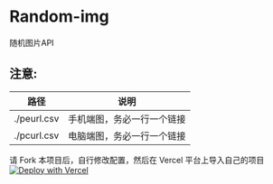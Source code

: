 # Random-img

随机图片API
## 注意:

| 路径            | 说明                                                    |
| --------------- | ------------------------------------------------------- |
| ./peurl.csv     | 手机端图，务必一行一个链接                 |
| ./pcurl.csv     | 电脑端图，务必一行一个链接                 |

请 Fork 本项目后，自行修改配置，然后在 Vercel 平台上导入自己的项目  
[![Deploy with Vercel](https://vercel.com/button)](https://vercel.com/import/git?s=https%3A%2F%2Fgithub.com%2FCrazy-White%2FRandom-Picture)
